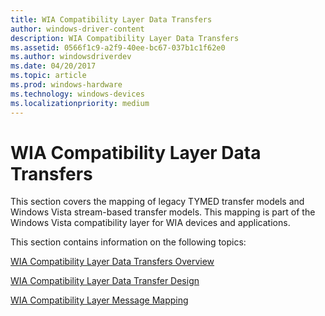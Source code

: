 ```yaml
---
title: WIA Compatibility Layer Data Transfers
author: windows-driver-content
description: WIA Compatibility Layer Data Transfers
ms.assetid: 0566f1c9-a2f9-40ee-bc67-037b1c1f62e0
ms.author: windowsdriverdev
ms.date: 04/20/2017
ms.topic: article
ms.prod: windows-hardware
ms.technology: windows-devices
ms.localizationpriority: medium
---
```


# WIA Compatibility Layer Data Transfers


This section covers the mapping of legacy TYMED transfer models and Windows Vista stream-based transfer models. This mapping is part of the Windows Vista compatibility layer for WIA devices and applications.

This section contains information on the following topics:

[WIA Compatibility Layer Data Transfers Overview](wia-compatibility-layer-data-transfers-overview.md)

[WIA Compatibility Layer Data Transfer Design](wia-compatibility-layer-data-transfer-design.md)

[WIA Compatibility Layer Message Mapping](wia-compatibility-layer-message-mapping.md)

 

 




